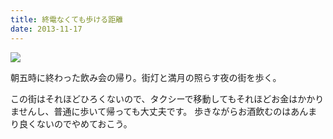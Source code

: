 ```yaml
---
title: 終電なくても歩ける距離
date: 2013-11-17
---
```


![](https://farm6.staticflickr.com/5811/20897734150_b1f556246a_b.jpg)


朝五時に終わった飲み会の帰り。街灯と満月の照らす夜の街を歩く。

この街はそれほどひろくないので、タクシーで移動してもそれほどお金はかかりませんし、普通に歩いて帰っても大丈夫です。
歩きながらお酒飲むのはあんまり良くないのでやめておこう。
